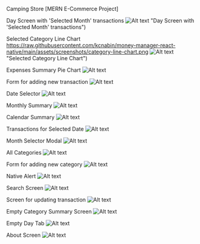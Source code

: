 Camping Store [MERN E-Commerce Project]



Day Screen with 'Selected Month' transactions
![Alt text](https://raw.githubusercontent.com/kcnabin/money-manager-react-native/main/assets/screenshots/category-line-chart.png) "Day Screen with 'Selected Month' transactions")

Selected Category Line Chart
https://raw.githubusercontent.com/kcnabin/money-manager-react-native/main/assets/screenshots/category-line-chart.png
![Alt text](https://raw.githubusercontent.com/kcnabin/money-manager-react-native/main/assets/screenshots/category-line-chart.png) "Selected Category Line Chart")


Expenses Summary Pie Chart
![Alt text](https://raw.githubusercontent.com/kcnabin/money-manager-react-native/main/assets/screenshots/expenses-summary-pie-chart.png "Expenses Summary Pie Chart")

Form for adding new transaction
![Alt text](https://raw.githubusercontent.com/kcnabin/money-manager-react-native/main/assets/screenshots/add-transaction-form.png "Form for adding new transaction")

Date Selector
![Alt text](https://raw.githubusercontent.com/kcnabin/money-manager-react-native/main/assets/screenshots/native-date-selector.png?raw=true "Date Selector")

Monthly Summary
![Alt text](https://raw.githubusercontent.com/kcnabin/money-manager-react-native/main/assets/screenshots/month-tab.png "Monthly Summary")

Calendar Summary
![Alt text](https://raw.githubusercontent.com/kcnabin/money-manager-react-native/main/assets/screenshots/calendar-tab.png "Calendar Summary")

Transactions for Selected Date
![Alt text](https://raw.githubusercontent.com/kcnabin/money-manager-react-native/main/assets/screenshots/selected-date-transactions.png "Transactions for Selected Date")

Month Selector Modal
![Alt text](https://raw.githubusercontent.com/kcnabin/money-manager-react-native/main/assets/screenshots/month-selector-modal.png "Month Selector Modal")

All Categories
![Alt text](https://raw.githubusercontent.com/kcnabin/money-manager-react-native/main/assets/screenshots/all-categories.png "All Categories")

Form for adding new category
![Alt text](https://raw.githubusercontent.com/kcnabin/money-manager-react-native/main/assets/screenshots/add-category-form.png "Form for adding new category")

Native Alert
![Alt text](https://raw.githubusercontent.com/kcnabin/money-manager-react-native/main/assets/screenshots/native-alert.png "Native Alert")

Search Screen
![Alt text](https://raw.githubusercontent.com/kcnabin/money-manager-react-native/main/assets/screenshots/search-screen.png "Search Screen")

Screen for updating transaction
![Alt text](https://raw.githubusercontent.com/kcnabin/money-manager-react-native/main/assets/screenshots/update-transaction-screen.png "Screen for updating transaction")

Empty Category Summary Screen
![Alt text](https://raw.githubusercontent.com/kcnabin/money-manager-react-native/main/assets/screenshots/empty-summary.png "Empty Category Summary Screen")

Empty Day Tab
![Alt text](https://raw.githubusercontent.com/kcnabin/money-manager-react-native/main/assets/screenshots/empty-day-tab.png "Empty Day Tab")

About Screen
![Alt text](https://raw.githubusercontent.com/kcnabin/money-manager-react-native/main/assets/screenshots/about-screen.png "About Screen")

